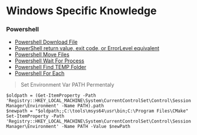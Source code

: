 # Windows Specific Knowledge

### Powershell

- [Powershell Download File](https://blog.jourdant.me/post/3-ways-to-download-files-with-powershell)<br>
- [PowerShell return value, exit code, or ErrorLevel equivalent](https://www.saotn.org/powershell-return-value-exit-code-or-errorlevel-equivalent/)<br>
- [Powershell Move Files](https://dotnet-helpers.com/powershell/how-to-move-files-from-one-location-to-another-location-using-powershell/)<br>
- [Powershell Wait For Process](https://stackoverflow.com/questions/43226877/wait-for-batch-file-to-finish-process-in-powershell-before-executing-other-comma)<br>
- [Powershell Find TEMP Folder](https://devblogs.microsoft.com/scripting/powertip-use-powershell-to-find-the-temp-folder-path/)<br>
- [Powershell For Each](https://docs.microsoft.com/en-us/powershell/module/microsoft.powershell.core/about/about_foreach?view=powershell-6)<br>
> Set Environment Var PATH Permentaly
```
$oldpath = (Get-ItemProperty -Path 'Registry::HKEY_LOCAL_MACHINE\System\CurrentControlSet\Control\Session Manager\Environment' -Name PATH).path
$newpath = "$oldpath;;C:\tools\msys64\usr\bin;C:\Program Files\CMake"
Set-ItemProperty -Path 'Registry::HKEY_LOCAL_MACHINE\System\CurrentControlSet\Control\Session Manager\Environment' -Name PATH -Value $newPath
```
